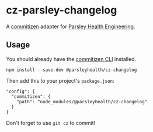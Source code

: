 # cz-parsley-changelog

A [commitizen](https://github.com/commitizen/cz-cli) adapter for [Parsley Health Engineering](https://www.parsleyhealth.com/).

## Usage

You should already have the [commitizen CLI](https://github.com/commitizen/cz-cli) installed.

`npm install --save-dev @parsleyhealth/cz-changelog`

Then add this to your project's `package.json`:

```
"config": {
  "commitizen": {
    "path": "node_modules/@parsleyhealth/cz-changelog"
  }
}
```

Don't forget to use `git cz` to commit!

